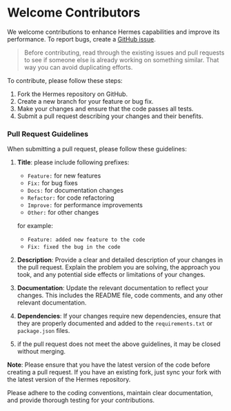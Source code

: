 # Welcome Contributors
We welcome contributions to enhance Hermes capabilities and improve its performance. To report bugs, create a [GitHub issue](https://github.com/amanzdev/hermes/issues).

> Before contributing, read through the existing issues and pull requests to see if someone else is already working on something similar. That way you can avoid duplicating efforts.

To contribute, please follow these steps:

1. Fork the Hermes repository on GitHub.
2. Create a new branch for your feature or bug fix.
3. Make your changes and ensure that the code passes all tests.
4. Submit a pull request describing your changes and their benefits.


### Pull Request Guidelines
When submitting a pull request, please follow these guidelines:

1. **Title**: please include following prefixes:
    - `Feature:` for new features
    - `Fix:` for bug fixes
    - `Docs:` for documentation changes
    - `Refactor:` for code refactoring
    - `Improve:` for performance improvements
    - `Other:` for other changes

   for example:
    - `Feature: added new feature to the code`
    - `Fix: fixed the bug in the code`

2. **Description**: Provide a clear and detailed description of your changes in the pull request. Explain the problem you are solving, the approach you took, and any potential side effects or limitations of your changes.
3. **Documentation**: Update the relevant documentation to reflect your changes. This includes the README file, code comments, and any other relevant documentation.
4. **Dependencies**: If your changes require new dependencies, ensure that they are properly documented and added to the `requirements.txt` or `package.json` files.
5. if the pull request does not meet the above guidelines, it may be closed without merging.


**Note**: Please ensure that you have the latest version of the code before creating a pull request. If you have an existing fork, just sync your fork with the latest version of the Hermes repository.


Please adhere to the coding conventions, maintain clear documentation, and provide thorough testing for your contributions.